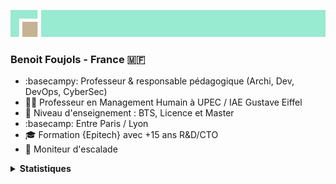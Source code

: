 ![separe](https://raw.githubusercontent.com/studoo-app/.github/main/profile/studoo-banner-logo.png)

### Benoit Foujols - France :st_martin:

- :basecampy: Professeur & responsable pédagogique (Archi, Dev, DevOps, CyberSec)
- :teacher: Professeur en Management Humain à UPEC / IAE Gustave Eiffel
- :rocket: Niveau d'enseignement : BTS, Licence et Master
- :basecamp: Entre Paris / Lyon
- :mortar_board: Formation {Epitech} avec +15 ans R&D/CTO
- :climbing: Moniteur d'escalade

<details>
<summary><b>Statistiques</b></summary>
<img src="https://github.com/bfoujols/bfoujols/raw/main/github-metrics.svg" alt="Benoit Foujols" />
</details>
